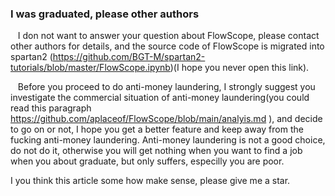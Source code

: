 ###  I was graduated, please other authors 

&nbsp;&nbsp;  I don not want to answer your question about FlowScope, please contact other authors for details, and the source code of FlowScope is migrated into spartan2 (<https://github.com/BGT-M/spartan2-tutorials/blob/master/FlowScope.ipynb>)(I hope you never open this link).  


&nbsp;&nbsp;  Before you proceed to do anti-money laundering, I strongly suggest you investigate the commercial situation of anti-money laundering(you could read this paragraph https://github.com/aplaceof/FlowScope/blob/main/analyis.md ), and decide to go on or not, I hope you get a better feature and keep away from the fucking anti-money laundering. Anti-money laundering is not a good  choice,  do not  do it, otherwise  you will get nothing when you want to find a job when you about graduate, but only suffers, especilly you are poor. 

 I you think this article some how make sense, please give me a star. 
